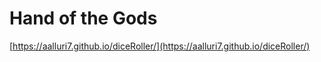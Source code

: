 # Hand of the Gods

[https://aalluri7.github.io/diceRoller/](https://aalluri7.github.io/diceRoller/)
